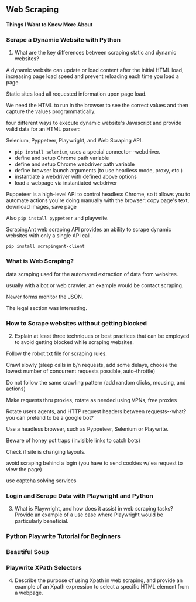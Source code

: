 ## Web Scraping

#### Things I Want to Know More About


### Scrape a Dynamic Website with Python

1. What are the key differences between scraping static and dynamic websites?

A dynamic website can update or load content after the initial HTML load, increasing page load speed and prevent reloading each time you load a page. 

Static sites load all requested information upon page load. 

We need the HTML to run in the browser to see the correct values and then capture the values programmatically. 

four different ways to execute dynamic website's Javascript and provide valid data for an HTML parser: 

Selenium, Pyppeteer, Playwright, and Web Scraping API.

- `pip install selenium`, uses a special connector--webdriver. 
- define and setup Chrome path variable
- define and setup Chrome webdriver path variable
- define browser launch arguments (to use headless mode, proxy, etc.)
- instantiate a webdriver with defined above options
- load a webpage via instantiated webdriver

Puppeteer is a high-level API to control headless Chrome, so it allows you to automate actions you're doing manually with the browser: copy page's text, download images, save page

Also `pip install pyppeteer` and playwrite.

ScrapingAnt web scraping API provides an ability to scrape dynamic websites with only a single API call.

`pip install scrapingant-client`


### What is Web Scraping?

data scraping used for the automated extraction of data from websites. 

usually with a bot or web crawler. an example would be contact scraping. 

Newer forms monitor the JSON. 

The legal section was interesting. 

### How to Scrape websites without getting blocked

2. Explain at least three techniques or best practices that can be employed to avoid getting blocked while scraping websites.

Follow the robot.txt file for scraping rules. 

Crawl slowly (sleep calls in b/n requests, add some delays, choose the lowest number of concurrent requests possible, auto-throttle)

Do not follow the same crawling pattern (add random clicks, mousing, and actions)

Make requests thru proxies, rotate as needed using VPNs, free proxies

Rotate users agents, and HTTP request headers between requests--what? you can pretend to be a google bot? 

Use a headless browser, such as Pyppeteer, Selenium or Playwrite. 

Beware of honey pot traps (invisible links to catch bots)

Check if site is changing layouts. 

avoid scraping behind a login (you have to send cookies w/ ea request to view the page)

use captcha solving services

### Login and Scrape Data with Playwright and Python

3. What is Playwright, and how does it assist in web scraping tasks? Provide an example of a use case where Playwright would be particularly beneficial.

### Python Playwrite Tutorial for Beginners

### Beautiful Soup

### Playwrite XPath Selectors

4. Describe the purpose of using Xpath in web scraping, and provide an example of an Xpath expression to select a specific HTML element from a webpage.







